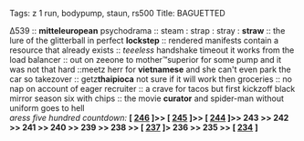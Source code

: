 Tags: z 1 run, bodypump, staun, rs500
Title: BAGUETTED
  
∆539 :: **mitteleuropean** psychodrama :: steam : strap : stray : **straw** :: the lure of the glitterball in perfect **lockstep** :: rendered manifests contain a resource that already exists ::  _teeeless_ handshake timeout it works from the load balancer :: out on zeeone to mother™superior for some pump and it was not that hard ::meetz herr for **vietnamese** and she can't even park the car so takezover :: getz**thaipioca** not sure if it will work then groceries :: no nap on account of eager recruiter :: a crave for tacos but first kickzoff black mirror season six with chips :: the movie **curator** and spider-man without uniform goes to hell  
_aress five hundred countdown:_ **[ [246](https://www.allmusic.com/album/mama-said-knock-you-out-mw0000309159) ]>> [ [245](https://www.allmusic.com/album/heaven-or-las-vegas-mw0000316429) ]>> [ [244](https://www.allmusic.com/album/808s-heartbreak-mw0000802924) ]>> 243 >> 242 >> 241 >> 240 >> 239 >> 238 >> [ [237](https://www.allmusic.com/album/red-headed-stranger-mw0000650551) ]> 236 >> 235 >> [ [234](https://www.allmusic.com/album/master-of-reality-mw0000189231) ]**  
